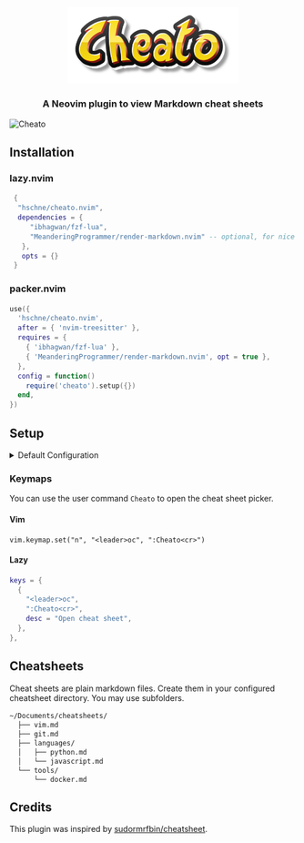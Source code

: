 <div align="center">

<img alt="logo" src="cheato.png" width="300" height="auto">

### A Neovim plugin to view Markdown cheat sheets

</div>

![Cheato](cheato.webp)

## Installation

### lazy.nvim

```lua
 {
  "hschne/cheato.nvim",
  dependencies = {
     "ibhagwan/fzf-lua",
     "MeanderingProgrammer/render-markdown.nvim" -- optional, for nice markdown rendering
   },
   opts = {}
 }
```

### packer.nvim

```lua
use({
  'hschne/cheato.nvim',
  after = { 'nvim-treesitter' },
  requires = {
    { 'ibhagwan/fzf-lua' },
    { 'MeanderingProgrammer/render-markdown.nvim', opt = true },
  },
  config = function()
    require('cheato').setup({})
  end,
})
```

## Setup

<details>
  <summary>Default Configuration</summary>

```lua
require("cheatsheet").setup({
  directory = "~/cheatsheets",
}
```

</details>

### Keymaps

You can use the user command `Cheato` to open the cheat sheet picker.

#### Vim

```vim
vim.keymap.set("n", "<leader>oc", ":Cheato<cr>")
```

#### Lazy

```lua
keys = {
  {
    "<leader>oc",
    ":Cheato<cr>",
    desc = "Open cheat sheet",
  },
},
```

## Cheatsheets

Cheat sheets are plain markdown files. Create them in your configured cheatsheet directory. You may use subfolders.

```
~/Documents/cheatsheets/
  ├── vim.md
  ├── git.md
  ├── languages/
  │   ├── python.md
  │   └── javascript.md
  └── tools/
      └── docker.md
```

## Credits

This plugin was inspired by [sudormrfbin/cheatsheet](https://github.com/sudormrfbin/cheatsheet.nvim).
